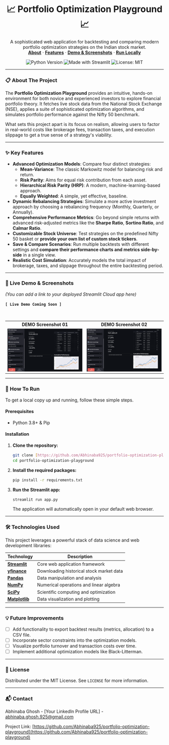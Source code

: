 <div align="center">

  <h1 align="center">📈 Portfolio Optimization Playground 📈</h1>

  <p align="center">
    A sophisticated web application for backtesting and comparing modern portfolio optimization strategies on the Indian stock market.
    <br />
    <a href="#-about-the-project"><strong>About</strong></a> ·
    <a href="#-key-features"><strong>Features</strong></a> ·
    <a href="#-live-demo--screenshots"><strong>Demo & Screenshots</strong></a> ·
    <a href="#-how-to-run"><strong>Run Locally</strong></a>
  </p>

  <p align="center">
    <img src="https://img.shields.io/badge/Python-3.8+-blue.svg?style=for-the-badge&logo=python&logoColor=white" alt="Python Version">
    <img src="https://img.shields.io/badge/Streamlit-FF4B4B?style=for-the-badge&logo=streamlit&logoColor=white" alt="Made with Streamlit">
    <img src="https://img.shields.io/badge/License-MIT-yellow.svg?style=for-the-badge" alt="License: MIT">
  </p>

</div>

---

### 📋 About The Project

The **Portfolio Optimization Playground** provides an intuitive, hands-on environment for both novice and experienced investors to explore financial portfolio theory. It fetches live stock data from the National Stock Exchange (NSE), applies a suite of sophisticated optimization algorithms, and simulates portfolio performance against the Nifty 50 benchmark.

What sets this project apart is its focus on realism, allowing users to factor in real-world costs like brokerage fees, transaction taxes, and execution slippage to get a true sense of a strategy's viability.

---

### ✨ Key Features

-   **Advanced Optimization Models**: Compare four distinct strategies:
    -   **Mean-Variance**: The classic Markowitz model for balancing risk and return.
    -   **Risk Parity**: Aims for equal risk contribution from each asset.
    -   **Hierarchical Risk Parity (HRP)**: A modern, machine-learning-based approach.
    -   **Equally Weighted**: A simple, yet effective, baseline.
-   **Dynamic Rebalancing Strategies**: Simulate a more active investment approach by choosing a rebalancing frequency (Monthly, Quarterly, or Annually).
-   **Comprehensive Performance Metrics**: Go beyond simple returns with advanced risk-adjusted metrics like the **Sharpe Ratio**, **Sortino Ratio**, and **Calmar Ratio**.
-   **Customizable Stock Universe**: Test strategies on the predefined Nifty 50 basket or **provide your own list of custom stock tickers**.
-   **Save & Compare Scenarios**: Run multiple backtests with different settings and **compare their performance charts and metrics side-by-side** in a single view.
-   **Realistic Cost Simulation**: Accurately models the total impact of brokerage, taxes, and slippage throughout the entire backtesting period.

---

### 📸 Live Demo & Screenshots

*(You can add a link to your deployed Streamlit Cloud app here)*

**`[ Live Demo Coming Soon ]`**

<br>

<table align="center">
  <tr>
    <td align="center"><b>DEMO Screenshot 01</b></td>
    <td align="center"><b>DEMO Screenshot 02</b></td>
  </tr>
  <tr>
    <td><img src="assets/ss1.png" alt="Main Dashboard Screenshot" width="100%"></td>
    <td><img src="assets/ss2.png" alt="Strategy Comparison Screenshot" width="100%"></td>
  </tr>
</table>

---

### 🚀 How To Run

To get a local copy up and running, follow these simple steps.

#### Prerequisites

-   Python 3.8+ & Pip

#### Installation

1.  **Clone the repository:**
    ```sh
    git clone [https://github.com/Abhinaba925/portfolio-optimization-playground.git](https://github.com/Abhinaba925/portfolio-optimization-playground.git)
    cd portfolio-optimization-playground
    ```
2.  **Install the required packages:**
    ```sh
    pip install -r requirements.txt
    ```
3.  **Run the Streamlit app:**
    ```sh
    streamlit run app.py
    ```
    The application will automatically open in your default web browser.

---

### 🛠️ Technologies Used

This project leverages a powerful stack of data science and web development libraries:

| Technology                                                                                                  | Description                               |
| ----------------------------------------------------------------------------------------------------------- | ----------------------------------------- |
| **[Streamlit](https://streamlit.io/)** | Core web application framework            |
| **[yfinance](https://pypi.org/project/yfinance/)** | Downloading historical stock market data  |
| **[Pandas](https://pandas.pydata.org/)** | Data manipulation and analysis            |
| **[NumPy](https://numpy.org/)** | Numerical operations and linear algebra   |
| **[SciPy](https://scipy.org/)** | Scientific computing and optimization     |
| **[Matplotlib](https://matplotlib.org/)** | Data visualization and plotting           |

---

### 💡 Future Improvements

-   [ ] Add functionality to export backtest results (metrics, allocation) to a CSV file.
-   [ ] Incorporate sector constraints into the optimization models.
-   [ ] Visualize portfolio turnover and transaction costs over time.
-   [ ] Implement additional optimization models like Black-Litterman.

---

### 📄 License

Distributed under the MIT License. See `LICENSE` for more information.

---

### 📬 Contact

Abhinaba Ghosh - [Your LinkedIn Profile URL] - abhinaba.ghosh.925@gmail.com

Project Link: [https://github.com/Abhinaba925/portfolio-optimization-playground](https://github.com/Abhinaba925/portfolio-optimization-playground)

